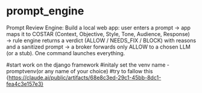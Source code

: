 # prompt_engine
Prompt Review Engine: Build a local web app: user enters a prompt → app maps it to
COSTAR (Context, Objective, Style, Tone, Audience, Response) → rule engine returns a
verdict (ALLOW / NEEDS_FIX / BLOCK) with reasons and a sanitized prompt → a broker
forwards only ALLOW to a chosen LLM (or a stub). One command launches everything.


#start  work on the django framework
#initaly set the venv name -promptvenv(or any name of your choice)
#try to fallow this {https://claude.ai/public/artifacts/68e8c3ed-29c1-45bb-8dc1-fea4c3e157e3}
